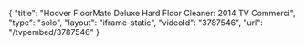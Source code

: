 {
    "title": "Hoover FloorMate Deluxe Hard Floor Cleaner: 2014 TV Commerci",
    "type": "solo",
    "layout": "iframe-static",
    "videoId": "3787546",
    "url": "\/tvpembed\/3787546"
}
